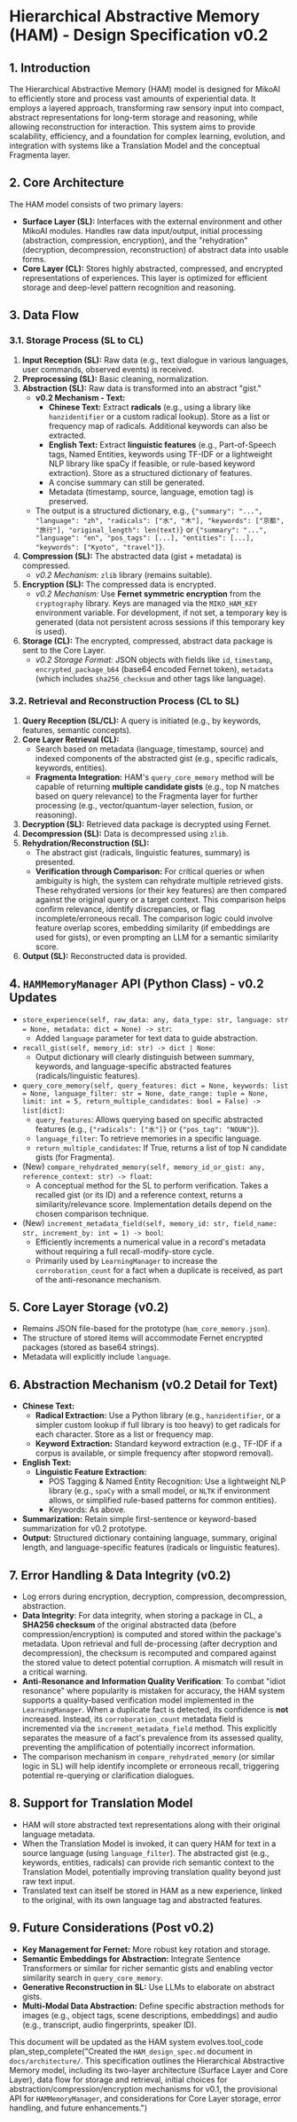# Hierarchical Abstractive Memory (HAM) - Design Specification v0.2

## 1. Introduction

The Hierarchical Abstractive Memory (HAM) model is designed for MikoAI to efficiently store and process vast amounts of experiential data. It employs a layered approach, transforming raw sensory input into compact, abstract representations for long-term storage and reasoning, while allowing reconstruction for interaction. This system aims to provide scalability, efficiency, and a foundation for complex learning, evolution, and integration with systems like a Translation Model and the conceptual Fragmenta layer.

## 2. Core Architecture

The HAM model consists of two primary layers:

*   **Surface Layer (SL):** Interfaces with the external environment and other MikoAI modules. Handles raw data input/output, initial processing (abstraction, compression, encryption), and the "rehydration" (decryption, decompression, reconstruction) of abstract data into usable forms.
*   **Core Layer (CL):** Stores highly abstracted, compressed, and encrypted representations of experiences. This layer is optimized for efficient storage and deep-level pattern recognition and reasoning.

## 3. Data Flow

### 3.1. Storage Process (SL to CL)

1.  **Input Reception (SL):** Raw data (e.g., text dialogue in various languages, user commands, observed events) is received.
2.  **Preprocessing (SL):** Basic cleaning, normalization.
3.  **Abstraction (SL):** Raw data is transformed into an abstract "gist."
    *   **v0.2 Mechanism - Text:**
        *   **Chinese Text:** Extract **radicals** (e.g., using a library like `hanzidentifier` or a custom radical lookup). Store as a list or frequency map of radicals. Additional keywords can also be extracted.
        *   **English Text:** Extract **linguistic features** (e.g., Part-of-Speech tags, Named Entities, keywords using TF-IDF or a lightweight NLP library like spaCy if feasible, or rule-based keyword extraction). Store as a structured dictionary of features.
        *   A concise summary can still be generated.
        *   Metadata (timestamp, source, language, emotion tag) is preserved.
    *   The output is a structured dictionary, e.g., `{"summary": "...", "language": "zh", "radicals": ["水", "木"], "keywords": ["京都", "旅行"], "original_length": len(text)}` or `{"summary": "...", "language": "en", "pos_tags": [...], "entities": [...], "keywords": ["Kyoto", "travel"]}`.
4.  **Compression (SL):** The abstracted data (gist + metadata) is compressed.
    *   *v0.2 Mechanism:* `zlib` library (remains suitable).
5.  **Encryption (SL):** The compressed data is encrypted.
    *   *v0.2 Mechanism:* Use **Fernet symmetric encryption** from the `cryptography` library. Keys are managed via the `MIKO_HAM_KEY` environment variable. For development, if not set, a temporary key is generated (data not persistent across sessions if this temporary key is used).
6.  **Storage (CL):** The encrypted, compressed, abstract data package is sent to the Core Layer.
    *   *v0.2 Storage Format:* JSON objects with fields like `id`, `timestamp`, `encrypted_package_b64` (base64 encoded Fernet token), `metadata` (which includes `sha256_checksum` and other tags like language).

### 3.2. Retrieval and Reconstruction Process (CL to SL)

1.  **Query Reception (SL/CL):** A query is initiated (e.g., by keywords, features, semantic concepts).
2.  **Core Layer Retrieval (CL):**
    *   Search based on metadata (language, timestamp, source) and indexed components of the abstracted gist (e.g., specific radicals, keywords, entities).
    *   **Fragmenta Integration:** HAM's `query_core_memory` method will be capable of returning **multiple candidate gists** (e.g., top N matches based on query relevance) to the Fragmenta layer for further processing (e.g., vector/quantum-layer selection, fusion, or reasoning).
3.  **Decryption (SL):** Retrieved data package is decrypted using Fernet.
4.  **Decompression (SL):** Data is decompressed using `zlib`.
5.  **Rehydration/Reconstruction (SL):**
    *   The abstract gist (radicals, linguistic features, summary) is presented.
    *   **Verification through Comparison:** For critical queries or when ambiguity is high, the system can rehydrate multiple retrieved gists. These rehydrated versions (or their key features) are then compared against the original query or a target context. This comparison helps confirm relevance, identify discrepancies, or flag incomplete/erroneous recall. The comparison logic could involve feature overlap scores, embedding similarity (if embeddings are used for gists), or even prompting an LLM for a semantic similarity score.
6.  **Output (SL):** Reconstructed data is provided.

## 4. `HAMMemoryManager` API (Python Class) - v0.2 Updates

*   `store_experience(self, raw_data: any, data_type: str, language: str = None, metadata: dict = None) -> str`:
    *   Added `language` parameter for text data to guide abstraction.
*   `recall_gist(self, memory_id: str) -> dict | None`:
    *   Output dictionary will clearly distinguish between summary, keywords, and language-specific abstracted features (radicals/linguistic features).
*   `query_core_memory(self, query_features: dict = None, keywords: list = None, language_filter: str = None, date_range: tuple = None, limit: int = 5, return_multiple_candidates: bool = False) -> list[dict]`:
    *   `query_features`: Allows querying based on specific abstracted features (e.g., `{"radicals": ["水"]}` or `{"pos_tag": "NOUN"}`).
    *   `language_filter`: To retrieve memories in a specific language.
    *   `return_multiple_candidates`: If True, returns a list of top N candidate gists (for Fragmenta).
*   (New) `compare_rehydrated_memory(self, memory_id_or_gist: any, reference_context: str) -> float`:
    *   A conceptual method for the SL to perform verification. Takes a recalled gist (or its ID) and a reference context, returns a similarity/relevance score. Implementation details depend on the chosen comparison technique.
*   (New) `increment_metadata_field(self, memory_id: str, field_name: str, increment_by: int = 1) -> bool`:
    *   Efficiently increments a numerical value in a record's metadata without requiring a full recall-modify-store cycle.
    *   Primarily used by `LearningManager` to increase the `corroboration_count` for a fact when a duplicate is received, as part of the anti-resonance mechanism.

## 5. Core Layer Storage (v0.2)

*   Remains JSON file-based for the prototype (`ham_core_memory.json`).
*   The structure of stored items will accommodate Fernet encrypted packages (stored as base64 strings).
*   Metadata will explicitly include `language`.

## 6. Abstraction Mechanism (v0.2 Detail for Text)

*   **Chinese Text:**
    *   **Radical Extraction:** Use a Python library (e.g., `hanzidentifier`, or a simpler custom lookup if full library is too heavy) to get radicals for each character. Store as a list or frequency map.
    *   **Keyword Extraction:** Standard keyword extraction (e.g., TF-IDF if a corpus is available, or simple frequency after stopword removal).
*   **English Text:**
    *   **Linguistic Feature Extraction:**
        *   POS Tagging & Named Entity Recognition: Use a lightweight NLP library (e.g., `spaCy` with a small model, or `NLTK` if environment allows, or simplified rule-based patterns for common entities).
        *   Keywords: As above.
*   **Summarization:** Retain simple first-sentence or keyword-based summarization for v0.2 prototype.
*   **Output:** Structured dictionary containing language, summary, original length, and language-specific features (radicals or linguistic features).

## 7. Error Handling & Data Integrity (v0.2)

*   Log errors during encryption, decryption, compression, decompression, abstraction.
*   **Data Integrity**: For data integrity, when storing a package in CL, a **SHA256 checksum** of the original abstracted data (before compression/encryption) is computed and stored within the package's metadata. Upon retrieval and full de-processing (after decryption and decompression), the checksum is recomputed and compared against the stored value to detect potential corruption. A mismatch will result in a critical warning.
*   **Anti-Resonance and Information Quality Verification**: To combat "idiot resonance" where popularity is mistaken for accuracy, the HAM system supports a quality-based verification model implemented in the `LearningManager`. When a duplicate fact is detected, its confidence is **not** increased. Instead, its `corroboration_count` metadata field is incremented via the `increment_metadata_field` method. This explicitly separates the measure of a fact's prevalence from its assessed quality, preventing the amplification of potentially incorrect information.
*   The comparison mechanism in `compare_rehydrated_memory` (or similar logic in SL) will help identify incomplete or erroneous recall, triggering potential re-querying or clarification dialogues.

## 8. Support for Translation Model

*   HAM will store abstracted text representations along with their original language metadata.
*   When the Translation Model is invoked, it can query HAM for text in a source language (using `language_filter`). The abstracted gist (e.g., keywords, entities, radicals) can provide rich semantic context to the Translation Model, potentially improving translation quality beyond just raw text input.
*   Translated text can itself be stored in HAM as a new experience, linked to the original, with its own language tag and abstracted features.

## 9. Future Considerations (Post v0.2)
*   **Key Management for Fernet:** More robust key rotation and storage.
*   **Semantic Embeddings for Abstraction:** Integrate Sentence Transformers or similar for richer semantic gists and enabling vector similarity search in `query_core_memory`.
*   **Generative Reconstruction in SL:** Use LLMs to elaborate on abstract gists.
*   **Multi-Modal Data Abstraction:** Define specific abstraction methods for images (e.g., object tags, scene descriptions, embeddings) and audio (e.g., transcript, audio fingerprints, speaker ID).

This document will be updated as the HAM system evolves.tool_code
plan_step_complete("Created the `HAM_design_spec.md` document in `docs/architecture/`. This specification outlines the Hierarchical Abstractive Memory model, including its two-layer architecture (Surface Layer and Core Layer), data flow for storage and retrieval, initial choices for abstraction/compression/encryption mechanisms for v0.1, the provisional API for `HAMMemoryManager`, and considerations for Core Layer storage, error handling, and future enhancements.")
